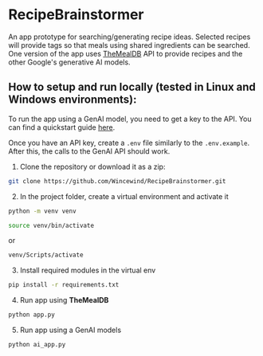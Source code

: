 # RecipeBrainstormer
An app prototype for searching/generating recipe ideas. Selected recipes will provide tags so that meals using shared ingredients can be searched.
One version of the app uses [TheMealDB](https://www.themealdb.com/api.php) API to provide recipes and the other Google's generative AI models.

## How to setup and run locally (tested in Linux and Windows environments):


To run the app using a GenAI model, you need to get a key to the API. You can find a quickstart guide [here](https://ai.google.dev/gemini-api/docs/quickstart?authuser=1&lang=python).

Once you have an API key, create a `.env` file similarly to the `.env.example`. After this, the calls to the GenAI API should work.

1.  Clone the repository or download it as a zip:
```bash
git clone https://github.com/Wincewind/RecipeBrainstormer.git
```

2.  In the project folder, create a virtual environment and activate it
```bash
python -m venv venv
```
```bash
source venv/bin/activate
```
or
```bash
venv/Scripts/activate
```

3.  Install required modules in the virtual env
```bash
pip install -r requirements.txt
```
4.  Run app using **TheMealDB**
```bash
python app.py
```
5.  Run app using a GenAI models
```bash
python ai_app.py
```
